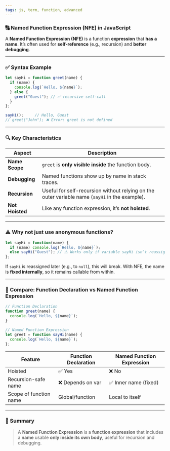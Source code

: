 ```yaml
---
tags: js, term, function, advanced
---
```


### 🔠 Named Function Expression (NFE) in JavaScript

A **Named Function Expression (NFE)** is a function **expression** that **has a name**. It’s often used for **self-reference** (e.g., recursion) and **better debugging**.

---

### ✅ Syntax Example

```js
let sayHi = function greet(name) {
  if (name) {
    console.log(`Hello, ${name}`);
  } else {
    greet("Guest"); // ✅ recursive self-call
  }
};

sayHi();     // Hello, Guest
// greet("John"); ❌ Error: greet is not defined
```

---

### 🔍 Key Characteristics

|Aspect|Description|
|---|---|
|**Name Scope**|`greet` is **only visible inside** the function body.|
|**Debugging**|Named functions show up by name in stack traces.|
|**Recursion**|Useful for self-recursion without relying on the outer variable name (`sayHi` in the example).|
|**Not Hoisted**|Like any function expression, it’s **not hoisted**.|

---

### ⚠️ Why not just use anonymous functions?

```js
let sayHi = function(name) {
  if (name) console.log(`Hello, ${name}`);
  else sayHi("Guest"); // ⚠️ Works only if variable sayHi isn’t reassigned
};
```

If `sayHi` is reassigned later (e.g., to `null`), this will break. With NFE, the name is **fixed internally**, so it remains callable from within.

---

### 🔁 Compare: Function Declaration vs Named Function Expression

```js
// Function Declaration
function greet(name) {
  console.log(`Hello, ${name}`);
}

// Named Function Expression
let greet = function sayHi(name) {
  console.log(`Hello, ${name}`);
};
```

|Feature|Function Declaration|Named Function Expression|
|---|---|---|
|Hoisted|✅ Yes|❌ No|
|Recursion-safe name|❌ Depends on var|✅ Inner name (fixed)|
|Scope of function name|Global/function|Local to itself|

---

### 🔐 Summary

> A **Named Function Expression** is a **function expression** that includes a **name** usable **only inside its own body**, useful for recursion and debugging.